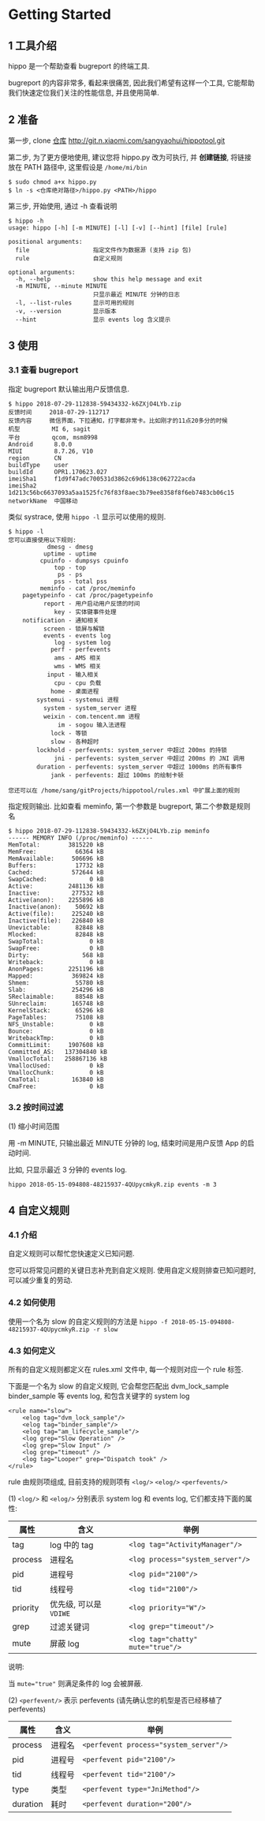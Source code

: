 # Getting Started

## 1 工具介绍

hippo 是一个帮助查看 bugreport 的终端工具. 

bugreport 的内容非常多, 看起来很痛苦, 因此我们希望有这样一个工具, 它能帮助我们快速定位我们关注的性能信息, 并且使用简单.

## 2 准备

第一步, clone [仓库](http://git.n.xiaomi.com/sangyaohui/hippotool/tree/master) http://git.n.xiaomi.com/sangyaohui/hippotool.git

第二步, 为了更方便地使用, 建议您将 hippo.py 改为可执行, 并 **创建链接**, 将链接放在 PATH 路径中, 这里假设是 `/home/mi/bin`

```
$ sudo chmod a+x hippo.py
$ ln -s <仓库绝对路径>/hippo.py <PATH>/hippo
```

第三步, 开始使用, 通过 -h 查看说明

```
$ hippo -h
usage: hippo [-h] [-m MINUTE] [-l] [-v] [--hint] [file] [rule]

positional arguments:
  file                  指定文件作为数据源 (支持 zip 包)
  rule                  自定义规则

optional arguments:
  -h, --help            show this help message and exit
  -m MINUTE, --minute MINUTE
                        只显示最近 MINUTE 分钟的日志
  -l, --list-rules      显示可用的规则
  -v, --version         显示版本
  --hint                显示 events log 含义提示
```

## 3 使用

### 3.1 查看 bugreport

指定 bugreport 默认输出用户反馈信息.

```
$ hippo 2018-07-29-112838-59434332-k6ZXjO4LYb.zip          
反馈时间     2018-07-29-112717
反馈内容     微信界面，下拉通知，打字都非常卡。比如刚才的11点20多分的时候
机型         MI 6, sagit
平台         qcom, msm8998
Android      8.0.0
MIUI         8.7.26, V10
region       CN
buildType    user
buildId      OPR1.170623.027
imeiSha1     f1d9f47adc700531d3862c69d6138c062722acda
imeiSha2     1d213c56bc6637093a5aa1525fc76f83f8aec3b79ee8358f8f6eb7483cb06c15
networkName  中国移动
```

类似 systrace, 使用 `hippo -l` 显示可以使用的规则.

```
$ hippo -l
您可以直接使用以下规则:
           dmesg - dmesg
          uptime - uptime
         cpuinfo - dumpsys cpuinfo
             top - top
              ps - ps
             pss - total pss
         meminfo - cat /proc/meminfo
    pagetypeinfo - cat /proc/pagetypeinfo
          report - 用户启动用户反馈的时间
             key - 实体键事件处理
    notification - 通知相关
          screen - 锁屏与解锁
          events - events log
             log - system log
            perf - perfevents
             ams - AMS 相关
             wms - WMS 相关
           input - 输入相关
             cpu - cpu 负载
            home - 桌面进程
        systemui - systemui 进程
          system - system_server 进程
          weixin - com.tencent.mm 进程
              im - sogou 输入法进程
            lock - 等锁
            slow - 各种超时
        lockhold - perfevents: system_server 中超过 200ms 的持锁
             jni - perfevents: system_server 中超过 200ms 的 JNI 调用
        duration - perfevents: system_server 中超过 1000ms 的所有事件
            jank - perfevents: 超过 100ms 的绘制卡顿

您还可以在 /home/sang/gitProjects/hippotool/rules.xml 中扩展上面的规则
```

指定规则输出. 比如查看 meminfo, 第一个参数是 bugreport, 第二个参数是规则名

```
$ hippo 2018-07-29-112838-59434332-k6ZXjO4LYb.zip meminfo
------ MEMORY INFO (/proc/meminfo) ------
MemTotal:        3815220 kB
MemFree:           66364 kB
MemAvailable:     506696 kB
Buffers:           17732 kB
Cached:           572644 kB
SwapCached:            0 kB
Active:          2481136 kB
Inactive:         277532 kB
Active(anon):    2255896 kB
Inactive(anon):    50692 kB
Active(file):     225240 kB
Inactive(file):   226840 kB
Unevictable:       82848 kB
Mlocked:           82848 kB
SwapTotal:             0 kB
SwapFree:              0 kB
Dirty:               568 kB
Writeback:             0 kB
AnonPages:       2251196 kB
Mapped:           369824 kB
Shmem:             55780 kB
Slab:             254296 kB
SReclaimable:      88548 kB
SUnreclaim:       165748 kB
KernelStack:       65296 kB
PageTables:        75108 kB
NFS_Unstable:          0 kB
Bounce:                0 kB
WritebackTmp:          0 kB
CommitLimit:     1907608 kB
Committed_AS:   137304840 kB
VmallocTotal:   258867136 kB
VmallocUsed:           0 kB
VmallocChunk:          0 kB
CmaTotal:         163840 kB
CmaFree:               0 kB
```

### 3.2 按时间过滤

(1) 缩小时间范围

用 -m MINUTE, 只输出最近 MINUTE 分钟的 log, 结束时间是用户反馈 App 的启动时间.

比如, 只显示最近 3 分钟的 events log.

    hippo 2018-05-15-094808-48215937-4QUpycmkyR.zip events -m 3

## 4 自定义规则

### 4.1 介绍

自定义规则可以帮忙您快速定义已知问题.

您可以将常见问题的关键日志补充到自定义规则. 使用自定义规则排查已知问题时, 可以减少重复的劳动.

### 4.2 如何使用

使用一个名为 slow 的自定义规则的方法是 `hippo -f 2018-05-15-094808-48215937-4QUpycmkyR.zip -r slow`

### 4.3 如何定义

所有的自定义规则都定义在 rules.xml 文件中, 每一个规则对应一个 rule 标签.

下面是一个名为 slow 的自定义规则, 它会帮您匹配出 dvm_lock_sample binder_sample 等 events log, 和包含关键字的 system log

```
<rule name="slow">
    <elog tag="dvm_lock_sample"/>
    <elog tag="binder_sample"/>
    <elog tag="am_lifecycle_sample"/>
    <log grep="Slow Operation" />
    <log grep="Slow Input" />
    <log grep="timeout" />
    <log tag="Looper" grep="Dispatch took" />
</rule>
```

rule 由规则项组成, 目前支持的规则项有 `<log/>` `<elog/>` `<perfevents/>`

(1) `<log/>` 和 `<elog/>` 分别表示 system log 和 events log, 它们都支持下面的属性:

属性 | 含义 | 举例
--- | --- | ---
tag | log 中的 tag | `<log tag="ActivityManager"/>`
process | 进程名 | `<log process="system_server"/>`
pid | 进程号 | `<log pid="2100"/>`
tid | 线程号 | `<log tid="2100"/>`
priority | 优先级, 可以是 `VDIWE` | `<log priority="W"/>`
grep | 过滤关键词 | `<log grep="timeout"/>`
mute | 屏蔽 log | `<log tag="chatty" mute="true"/>`

说明:

当 `mute="true"` 则满足条件的 log 会被屏蔽.


(2) `<perfevent/>` 表示 perfevents (请先确认您的机型是否已经移植了 perfevents)

属性 | 含义 | 举例
--- | --- | ---
process | 进程名 | `<perfevent process="system_server"/>`
pid | 进程号 | `<perfevent pid="2100"/>`
tid | 线程号 | `<perfevent tid="2100"/>`
type | 类型 | `<perfevent type="JniMethod"/>`
duration | 耗时 | `<perfevent duration="200"/>`
